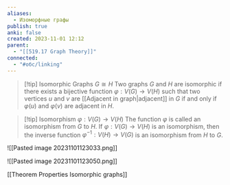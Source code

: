 ```yaml
---
aliases:
  - Изоморфные графы
publish: true
anki: false
created: 2023-11-01 12:12
parent:
  - "[[519.17 Graph Theory]]"
connected:
  - "#обс/linking"
---
```

> [!tip] Isomorphic Graphs $G \cong H {}$
> Two graphs ${} G$ and $H$ are isomorphic if there exists a bijective function $φ : V (G) → V (H)$ such that two vertices $u$ and $v$ are [[Adjacent in graph|adjacent]] in $G$ if and only if $φ(u)$ and $φ(v)$ are adjacent in $H {}$.

> [!tip] Isomorphism ${} φ : V(G) → V(H)$
The function ${} φ$ is called an isomorphism from $G$ to $H {}$. 
If ${} φ : V(G) → V(H)$ is an isomorphism, then the inverse function ${} φ^{−1} :V(H)→V(G) {}$ is an isomorphism from $H$ to $G$.

![[Pasted image 20231101123033.png]]

![[Pasted image 20231101123050.png]]


[[Theorem Properties Isomorphic graphs]]





